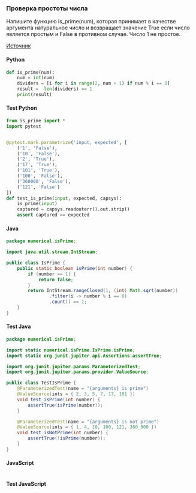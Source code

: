 ### Проверка простоты числа

Напишите функцию is_prime(num), которая принимает в качестве аргумента натуральное число и возвращает значение True если число является простым и False в противном случае. Число 1 не простое.

[Источник](https://stepik.org/lesson/334150/step/3?unit=317559)

<!-- tabs: start -->
#### **Python**

```python
def is_prime(num):
    num = int(num)
    dividers = [i for i in range(2, num + 1) if num % i == 0]
    result =  len(dividers) == 1
    print(result)
```

#### **Test Python**

```python
from is_prime import *
import pytest


@pytest.mark.parametrize('input, expected', [
    ('1', 'False'),
    ('10', 'False'),
    ('2', 'True'),
    ('17', 'True'),
    ('101', 'True'),
    ('100', 'False'),
    ('360000', 'False'),
    ('121', 'False')
])
def test_is_prime(input, expected, capsys):
    is_prime(input)
    captured = capsys.readouterr().out.strip()
    assert captured == expected
```

#### **Java**

```java
package numerical.isPrime;

import java.util.stream.IntStream;

public class IsPrime {
    public static boolean isPrime(int number) {
        if (number == 1) {
            return false;
        }
        return IntStream.rangeClosed(1, (int) Math.sqrt(number))
                .filter(i -> number % i == 0)
                .count() == 1;
    }
}
```

#### **Test Java**

```java
package numerical.isPrime;

import static numerical.isPrime.IsPrime.isPrime;
import static org.junit.jupiter.api.Assertions.assertTrue;

import org.junit.jupiter.params.ParameterizedTest;
import org.junit.jupiter.params.provider.ValueSource;

public class TestIsPrime {
    @ParameterizedTest(name = "{arguments} is prime")
    @ValueSource(ints = { 2, 3, 5, 7, 17, 101 })
    void test_isPrime(int number) {
        assertTrue(isPrime(number));
    }

    @ParameterizedTest(name = "{arguments} is not prime")
    @ValueSource(ints = { 1, 4, 10, 100, 121, 360_000 })
    void test_isNotPrime(int number) {
        assertTrue(!isPrime(number));
    }
}

```

#### **JavaScript**

```javascript

```
#### **Test JavaScript**

```javascript

```
<!-- tabs: end -->
